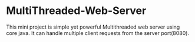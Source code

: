 # MultiThreaded-Web-Server
This mini project is simple yet powerful Multithreaded web server using core java. It can handle multiple client requests from the server port(8080).

